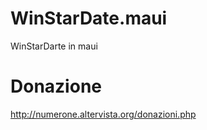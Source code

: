 # WinStarDate.maui

WinStarDarte in maui

# Donazione

http://numerone.altervista.org/donazioni.php
